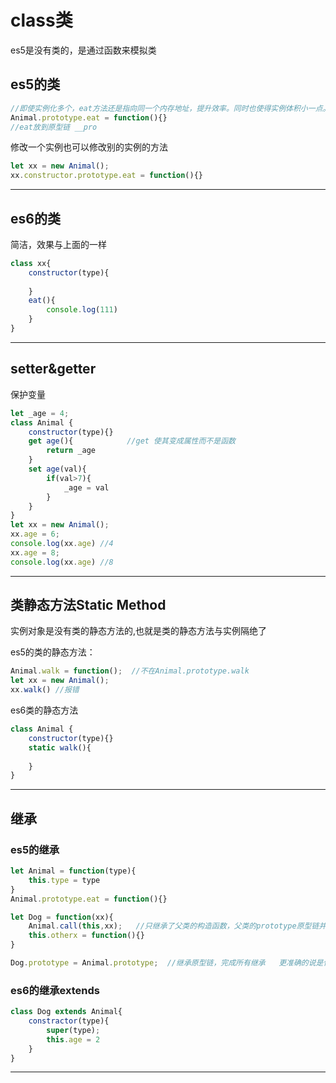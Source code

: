 # class类
es5是没有类的，是通过函数来模拟类

## es5的类
``` js
//即使实例化多个，eat方法还是指向同一个内存地址，提升效率。同时也使得实例体积小一点。
Animal.prototype.eat = function(){}  
//eat放到原型链 __pro
```

修改一个实例也可以修改别的实例的方法
``` js
let xx = new Animal();
xx.constructor.prototype.eat = function(){}
```

---

## es6的类 
简洁，效果与上面的一样
``` js
class xx{
	constructor(type){
		
	}
	eat(){
		console.log(111)
	}
}
```

---

## setter&getter
保护变量
``` js
let _age = 4;
class Animal {
	constructor(type){}
	get age(){            //get 使其变成属性而不是函数
		return _age
	}
	set age(val){
		if(val>7){
			_age = val
		}
	}
}
let xx = new Animal();
xx.age = 6;
console.log(xx.age) //4
xx.age = 8;
console.log(xx.age) //8
```

---

## 类静态方法Static Method
实例对象是没有类的静态方法的,也就是类的静态方法与实例隔绝了

es5的类的静态方法：
``` js
Animal.walk = function();  //不在Animal.prototype.walk
let xx = new Animal();
xx.walk() //报错
```

es6类的静态方法
``` js
class Animal {
	constructor(type){}
	static walk(){
		
	}
}
```

---

## 继承
### es5的继承
``` js
let Animal = function(type){
	this.type = type
}
Animal.prototype.eat = function(){}

let Dog = function(xx){
	Animal.call(this,xx);   //只继承了父类的构造函数，父类的prototype原型链并没有继承到，需要另外处理才行 Dog这时候是拿不到eat的方法的
	this.otherx = function(){}
}

Dog.prototype = Animal.prototype;  //继承原型链，完成所有继承   更准确的说是使两个指向同一个内存地址
```

### es6的继承extends
``` js
class Dog extends Animal{
	constractor(type){
		super(type);
		this.age = 2
	}
}
```

---
